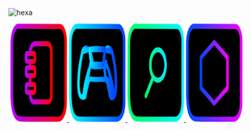 ![hexa](https://user-images.githubusercontent.com/122919964/213197934-4d1b5926-bca4-493e-b858-933869133a03.svg)

<img alt="" src="https://readme-typing-svg.herokuapp.com?vCenter=true&lines=Unblocked+Games;Proxies;Cloud+Gaming;All+At+Your+Fingertips">

<a href="Settings.md">
  <img src="costume3.svg" alt="Logo" style="width: 112px; height: 194px;" />
</a>
<a href="https://purepro4561.github.io/">
  <img src="costume1.svg" alt="Logo" style="width: 112px; height: 194px;" />
</a>
<a href="https://ugps-apps-onl.glitch.me/uv/service/hvtrs8%2F-wuw%2Cgmoelg.aoo%2F%3Dgus%5Drf%3Dqsn">
  <img src="costume2.svg" alt="Logo" style="width: 112px; height: 194px;" />
</a>
<a href="More.md">
  <img src="costume4.svg" alt="Logo" style="width: 112px; height: 194px;" />
</a>
